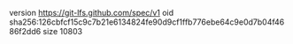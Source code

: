 version https://git-lfs.github.com/spec/v1
oid sha256:126cbfcf15c9c7b21e6134824fe90d9cf1ffb776ebe64c9e0d7b04f4686f2dd6
size 10803
